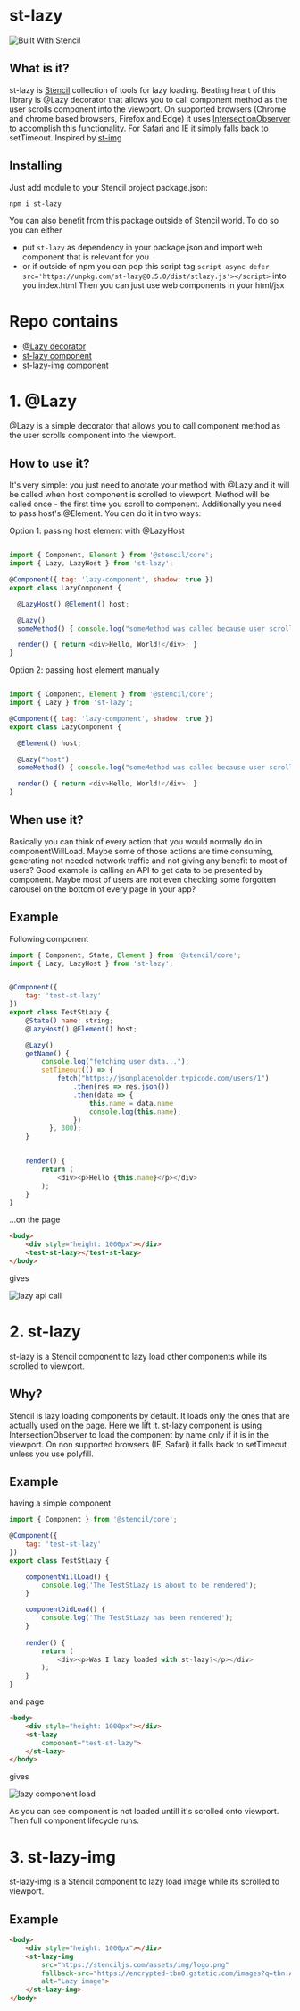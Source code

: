 # st-lazy

![Built With Stencil](https://img.shields.io/badge/-Built%20With%20Stencil-16161d.svg?logo=data%3Aimage%2Fsvg%2Bxml%3Bbase64%2CPD94bWwgdmVyc2lvbj0iMS4wIiBlbmNvZGluZz0idXRmLTgiPz4KPCEtLSBHZW5lcmF0b3I6IEFkb2JlIElsbHVzdHJhdG9yIDE5LjIuMSwgU1ZHIEV4cG9ydCBQbHVnLUluIC4gU1ZHIFZlcnNpb246IDYuMDAgQnVpbGQgMCkgIC0tPgo8c3ZnIHZlcnNpb249IjEuMSIgaWQ9IkxheWVyXzEiIHhtbG5zPSJodHRwOi8vd3d3LnczLm9yZy8yMDAwL3N2ZyIgeG1sbnM6eGxpbms9Imh0dHA6Ly93d3cudzMub3JnLzE5OTkveGxpbmsiIHg9IjBweCIgeT0iMHB4IgoJIHZpZXdCb3g9IjAgMCA1MTIgNTEyIiBzdHlsZT0iZW5hYmxlLWJhY2tncm91bmQ6bmV3IDAgMCA1MTIgNTEyOyIgeG1sOnNwYWNlPSJwcmVzZXJ2ZSI%2BCjxzdHlsZSB0eXBlPSJ0ZXh0L2NzcyI%2BCgkuc3Qwe2ZpbGw6I0ZGRkZGRjt9Cjwvc3R5bGU%2BCjxwYXRoIGNsYXNzPSJzdDAiIGQ9Ik00MjQuNywzNzMuOWMwLDM3LjYtNTUuMSw2OC42LTkyLjcsNjguNkgxODAuNGMtMzcuOSwwLTkyLjctMzAuNy05Mi43LTY4LjZ2LTMuNmgzMzYuOVYzNzMuOXoiLz4KPHBhdGggY2xhc3M9InN0MCIgZD0iTTQyNC43LDI5Mi4xSDE4MC40Yy0zNy42LDAtOTIuNy0zMS05Mi43LTY4LjZ2LTMuNkgzMzJjMzcuNiwwLDkyLjcsMzEsOTIuNyw2OC42VjI5Mi4xeiIvPgo8cGF0aCBjbGFzcz0ic3QwIiBkPSJNNDI0LjcsMTQxLjdIODcuN3YtMy42YzAtMzcuNiw1NC44LTY4LjYsOTIuNy02OC42SDMzMmMzNy45LDAsOTIuNywzMC43LDkyLjcsNjguNlYxNDEuN3oiLz4KPC9zdmc%2BCg%3D%3D&colorA=16161d&style=flat-square)


## What is it?
st-lazy is [Stencil](https://stenciljs.com/) collection of tools for lazy loading. Beating heart of this library is @Lazy decorator that allows you to call component method as the user scrolls component into the viewport. On supported browsers (Chrome and chrome based browsers, Firefox and Edge) it uses [IntersectionObserver](https://developer.mozilla.org/en-US/docs/Web/API/Intersection_Observer_API) to accomplish this functionality. For Safari and IE it simply falls back to setTimeout. Inspired by [st-img](https://github.com/jgw96/st-img)

## Installing
Just add module to your Stencil project package.json:
```
npm i st-lazy
```
You can also benefit from this package outside of Stencil world. To do so you can either 
- put `st-lazy` as dependency in your package.json and import web component that is relevant for you
- or if outside of npm you can pop this script tag `script async defer src='https://unpkg.com/st-lazy@0.5.0/dist/stlazy.js'></script>` into you index.html
Then you can just use web components in your html/jsx 

# Repo contains
- [@Lazy decorator](#1-@Lazy)
- [st-lazy component](#2-st-lazy)
- [st-lazy-img component](#3-st-lazy-img)



# 1. @Lazy

@Lazy is a simple decorator that allows you to call component method as the user scrolls component into the viewport.

## How to use it?
It's very simple: you just need to anotate your method with @Lazy and it will be called when host component is scrolled to viewport. Method will be called once - the first time you scroll to component. Additionally you need to pass host's @Element. You can do it in two ways:

Option 1: passing host element with @LazyHost
```javascript

import { Component, Element } from '@stencil/core';
import { Lazy, LazyHost } from 'st-lazy';

@Component({ tag: 'lazy-component', shadow: true })
export class LazyComponent {

  @LazyHost() @Element() host;

  @Lazy()
  someMethod() { console.log("someMethod was called because user scrolled to LazyComponent"); }

  render() { return <div>Hello, World!</div>; }
}
```

Option 2: passing host element manually
```javascript

import { Component, Element } from '@stencil/core';
import { Lazy } from 'st-lazy';

@Component({ tag: 'lazy-component', shadow: true })
export class LazyComponent {

  @Element() host;

  @Lazy("host")
  someMethod() { console.log("someMethod was called because user scrolled to LazyComponent"); }

  render() { return <div>Hello, World!</div>; }
}
```

## When use it?
Basically you can think of every action that you would normally do in componentWillLoad. Maybe some of those actions are time consuming, generating not needed network traffic and not giving any benefit to most of users? Good example is calling an API to get data to be presented by component. Maybe most of users are not even checking some forgotten carousel on the bottom of every page in your app?

## Example
Following component
```javascript
import { Component, State, Element } from '@stencil/core';
import { Lazy, LazyHost } from 'st-lazy';


@Component({
    tag: 'test-st-lazy'
})
export class TestStLazy {
    @State() name: string;
    @LazyHost() @Element() host;

    @Lazy()
    getName() {
        console.log("fetching user data...");
        setTimeout(() => {
            fetch("https://jsonplaceholder.typicode.com/users/1")
                .then(res => res.json())
                .then(data => {
                    this.name = data.name
                    console.log(this.name);
                })
          }, 300);
    }
    

    render() {
        return (
            <div><p>Hello {this.name}</p></div>
        );
    }
}
```
...on the page
```html
<body>
    <div style="height: 1000px"></div>
    <test-st-lazy></test-st-lazy>
</body>
```
gives

![lazy api call](https://j.gifs.com/oVYVwB.gif)

# 2. st-lazy

st-lazy is a Stencil component to lazy load other components while its scrolled to viewport.

## Why?
Stencil is lazy loading components by default. It loads only the ones that are actually used on the page. Here we lift it. st-lazy component is using IntersectionObserver to load the component by name only if it is in the viewport. On non supported browsers (IE, Safari) it falls back to setTimeout unless you use polyfill. 

## Example
having a simple component
```javascript
import { Component } from '@stencil/core';

@Component({
    tag: 'test-st-lazy'
})
export class TestStLazy {

    componentWillLoad() {
        console.log('The TestStLazy is about to be rendered');
    }

    componentDidLoad() {
        console.log('The TestStLazy has been rendered');
    }
    
    render() {
        return (
            <div><p>Was I lazy loaded with st-lazy?</p></div>
        );
    }
}

```
and page

```html
<body>
    <div style="height: 1000px"></div>
    <st-lazy
        component="test-st-lazy">
    </st-lazy>
</body>
```
gives

![lazy component load](https://j.gifs.com/k85Kk5.gif)

As you can see component is not loaded untill it's scrolled onto viewport. Then full component lifecycle runs.


# 3. st-lazy-img

st-lazy-img is a Stencil component to lazy load image while its scrolled to viewport.

## Example
```html
<body>
    <div style="height: 1000px"></div>
    <st-lazy-img
        src="https://stenciljs.com/assets/img/logo.png"
        fallback-src="https://encrypted-tbn0.gstatic.com/images?q=tbn:ANd9GcQ5VWGwI_ToYUkeZjAxP16jZB94Yzus4Q5YErjzzB2C44rWKwL7"
        alt="Lazy image">
    </st-lazy-img>
</body>
```